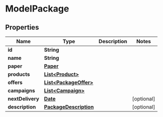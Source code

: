 

# ModelPackage

## Properties

Name | Type | Description | Notes
------------ | ------------- | ------------- | -------------
**id** | **String** |  | 
**name** | **String** |  | 
**paper** | [**Paper**](Paper.md) |  | 
**products** | [**List&lt;Product&gt;**](Product.md) |  | 
**offers** | [**List&lt;PackageOffer&gt;**](PackageOffer.md) |  | 
**campaigns** | [**List&lt;Campaign&gt;**](Campaign.md) |  | 
**nextDelivery** | [**Date**](Date.md) |  |  [optional]
**description** | [**PackageDescription**](PackageDescription.md) |  |  [optional]




